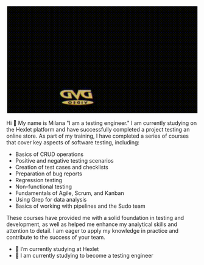 <div id="header" align="middle">
  <img src="https://github.com/mil-stack/mil-stack/blob/main/giphy.gif-_7_.gif?raw=true"width="500"/>
</div> 


Hi 👋 My name is Milana
"I am a testing engineer."
I am currently studying on the Hexlet platform and have successfully completed a project testing an online store. 
As part of my training, I have completed a series of courses that cover key aspects of software testing, including:



- Basics of CRUD operations
- Positive and negative testing scenarios
- Creation of test cases and checklists
- Preparation of bug reports
- Regression testing
- Non-functional testing
- Fundamentals of Agile, Scrum, and Kanban
- Using Grep for data analysis
- Basics of working with pipelines and the Sudo team

These courses have provided me with a solid foundation in testing and development, as well as helped me enhance my analytical skills and attention to detail. 
I am eager to apply my knowledge in practice and contribute to the success of your team.

- 🔭 I’m currently studying at Hexlet
- 🌱 I am currently studying to become a testing engineer
